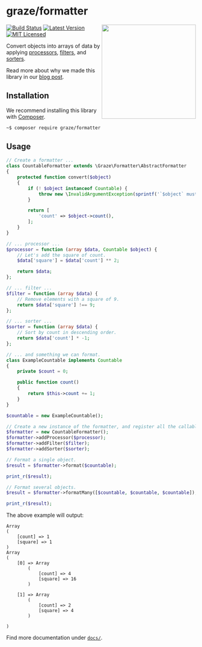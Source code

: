 # graze/formatter

<img src="https://i.imgur.com/W0EqkXO.gif" width="250" align="right">

[![Build Status][ico-travis]][travis]
[![Latest Version][ico-packagist]][packagist]
[![MIT Licensed][ico-license]][license]

<!-- Images -->
[ico-travis]: https://img.shields.io/travis/graze/formatter/master.svg
[ico-packagist]: https://img.shields.io/packagist/v/graze/formatter.svg
[ico-license]: https://img.shields.io/packagist/l/graze/formatter.svg

<!-- Links -->
[travis]: https://travis-ci.org/graze/formatter
[packagist]: https://packagist.org/packages/graze/formatter
[license]: https://github.com/graze/formatter/blob/master/LICENSE

Convert objects into arrays of data by applying [processors](docs/01-processors.md), [filters](docs/02-filters.md), and [sorters](docs/03-sorters.md).

Read more about why we made this library in our [blog post](http://tech.graze.com/2015/12/10/graze-formatter/).

## Installation

We recommend installing this library with [Composer](https://getcomposer.org).

```bash
~$ composer require graze/formatter
```

## Usage

```php
// Create a formatter ...
class CountableFormatter extends \Graze\Formatter\AbstractFormatter
{
    protected function convert($object)
    {
        if (! $object instanceof Countable) {
            throw new \InvalidArgumentException(sprintf('`$object` must be an instance of %s.', Countable::class));
        }

        return [
            'count' => $object->count(),
        ];
    }
}

// ... processor ...
$processor = function (array $data, Countable $object) {
    // Let's add the square of count.
    $data['square'] = $data['count'] ** 2;

    return $data;
};

// ... filter ...
$filter = function (array $data) {
    // Remove elements with a square of 9.
    return $data['square'] !== 9;
};

// ... sorter ...
$sorter = function (array $data) {
    // Sort by count in descending order.
    return $data['count'] * -1;
};

// ... and something we can format.
class ExampleCountable implements Countable
{
    private $count = 0;

    public function count()
    {
        return $this->count += 1;
    }
}

$countable = new ExampleCountable();

// Create a new instance of the formatter, and register all the callables.
$formatter = new CountableFormatter();
$formatter->addProcessor($processor);
$formatter->addFilter($filter);
$formatter->addSorter($sorter);

// Format a single object.
$result = $formatter->format($countable);

print_r($result);

// Format several objects.
$result = $formatter->formatMany([$countable, $countable, $countable]);

print_r($result);
```

The above example will output:

```
Array
(
    [count] => 1
    [square] => 1
)
Array
(
    [0] => Array
        (
            [count] => 4
            [square] => 16
        )

    [1] => Array
        (
            [count] => 2
            [square] => 4
        )

)
```

Find more documentation under [`docs/`](/docs).

